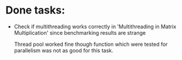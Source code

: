 # Done tasks:

- Check if multithreading works correctly in 'Multithreading in Matrix Multiplication' since benchmarking results are strange

    Thread pool worked fine though function which were tested for parallelism was not as good for this task.
